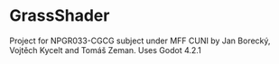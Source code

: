 # GrassShader
Project for NPGR033-CGCG subject under MFF CUNI by Jan Borecký, Vojtěch Kycelt and Tomáš Zeman.
Uses Godot 4.2.1
